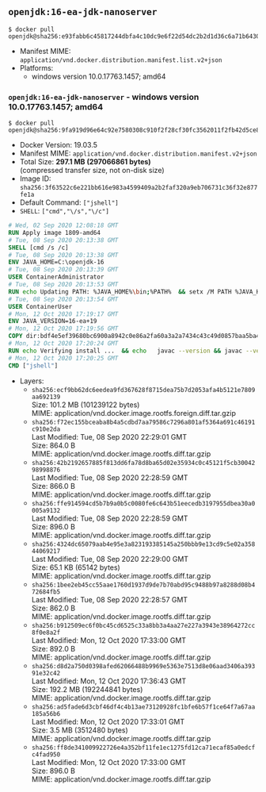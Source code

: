 ## `openjdk:16-ea-jdk-nanoserver`

```console
$ docker pull openjdk@sha256:e93fabb6c45817244dbfa4c10dc9e6f22d54dc2b2d1d36c6a71b64308cc1871a
```

-	Manifest MIME: `application/vnd.docker.distribution.manifest.list.v2+json`
-	Platforms:
	-	windows version 10.0.17763.1457; amd64

### `openjdk:16-ea-jdk-nanoserver` - windows version 10.0.17763.1457; amd64

```console
$ docker pull openjdk@sha256:9fa919d96e64c92e7580308c910f2f28cf30fc3562011f2fb42d5ce8047a59ea
```

-	Docker Version: 19.03.5
-	Manifest MIME: `application/vnd.docker.distribution.manifest.v2+json`
-	Total Size: **297.1 MB (297066861 bytes)**  
	(compressed transfer size, not on-disk size)
-	Image ID: `sha256:3f63522c6e221bb616e983a4599409a2b2faf320a9eb706731c36f32e877fe1a`
-	Default Command: `["jshell"]`
-	`SHELL`: `["cmd","\/s","\/c"]`

```dockerfile
# Wed, 02 Sep 2020 12:08:18 GMT
RUN Apply image 1809-amd64
# Tue, 08 Sep 2020 20:13:38 GMT
SHELL [cmd /s /c]
# Tue, 08 Sep 2020 20:13:38 GMT
ENV JAVA_HOME=C:\openjdk-16
# Tue, 08 Sep 2020 20:13:39 GMT
USER ContainerAdministrator
# Tue, 08 Sep 2020 20:13:53 GMT
RUN echo Updating PATH: %JAVA_HOME%\bin;%PATH% 	&& setx /M PATH %JAVA_HOME%\bin;%PATH%
# Tue, 08 Sep 2020 20:13:54 GMT
USER ContainerUser
# Mon, 12 Oct 2020 17:19:17 GMT
ENV JAVA_VERSION=16-ea+19
# Mon, 12 Oct 2020 17:19:56 GMT
COPY dir:bdf4e5ef39680bc6900a8942c0e86a2fa60a3a2a7434c43c49d0857baa5ba447 in C:\openjdk-16 
# Mon, 12 Oct 2020 17:20:24 GMT
RUN echo Verifying install ... 	&& echo   javac --version && javac --version 	&& echo   java --version && java --version
# Mon, 12 Oct 2020 17:20:25 GMT
CMD ["jshell"]
```

-	Layers:
	-	`sha256:ecf9bb62dc6eedea9fd367628f8715dea75b7d2053afa4b5121e7809aa692139`  
		Size: 101.2 MB (101239122 bytes)  
		MIME: application/vnd.docker.image.rootfs.foreign.diff.tar.gzip
	-	`sha256:f72ec155bceaba8b4a5cdbd7aa79586c7296a801af5364a691c46191c910e2da`  
		Last Modified: Tue, 08 Sep 2020 22:29:01 GMT  
		Size: 864.0 B  
		MIME: application/vnd.docker.image.rootfs.diff.tar.gzip
	-	`sha256:42b2192657885f813dd6fa78d8ba65d02e35934c0c45121f5cb3004298998876`  
		Last Modified: Tue, 08 Sep 2020 22:28:59 GMT  
		Size: 866.0 B  
		MIME: application/vnd.docker.image.rootfs.diff.tar.gzip
	-	`sha256:ffe914594cd5b7b9a0b5c0080fe6c643b51eecedb3197955dbea30a0005a9132`  
		Last Modified: Tue, 08 Sep 2020 22:28:59 GMT  
		Size: 896.0 B  
		MIME: application/vnd.docker.image.rootfs.diff.tar.gzip
	-	`sha256:4324dc65079aab4e95e3a823193385145a250bbb9e13cd9c5e02a35844069217`  
		Last Modified: Tue, 08 Sep 2020 22:29:00 GMT  
		Size: 65.1 KB (65142 bytes)  
		MIME: application/vnd.docker.image.rootfs.diff.tar.gzip
	-	`sha256:1bee2eb45cc55aae1760d1937d9de7b70abd95c9488b97a8288d08b472684fb5`  
		Last Modified: Tue, 08 Sep 2020 22:28:57 GMT  
		Size: 862.0 B  
		MIME: application/vnd.docker.image.rootfs.diff.tar.gzip
	-	`sha256:b912509ec6f0bc45cd6525c33a8bb3a4aa27e227a3943e38964272cc8f0e8a2f`  
		Last Modified: Mon, 12 Oct 2020 17:33:00 GMT  
		Size: 892.0 B  
		MIME: application/vnd.docker.image.rootfs.diff.tar.gzip
	-	`sha256:d8d2a750d0398afed62066488b9969e5363e7513d8e06aad3406a39391e32c42`  
		Last Modified: Mon, 12 Oct 2020 17:36:43 GMT  
		Size: 192.2 MB (192244841 bytes)  
		MIME: application/vnd.docker.image.rootfs.diff.tar.gzip
	-	`sha256:ad5fade6d3cbf46df4c4b13ae73120928fc1bfe6b57f1ce64f7a67aa185a56b6`  
		Last Modified: Mon, 12 Oct 2020 17:33:01 GMT  
		Size: 3.5 MB (3512480 bytes)  
		MIME: application/vnd.docker.image.rootfs.diff.tar.gzip
	-	`sha256:ff8de341009922726e4a352bf11fe1ec1275fd12ca71ecaf85a0edcfc4fad950`  
		Last Modified: Mon, 12 Oct 2020 17:33:00 GMT  
		Size: 896.0 B  
		MIME: application/vnd.docker.image.rootfs.diff.tar.gzip
